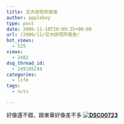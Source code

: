 ```yaml
---
title: 交大研究所宿舍
author: appleboy
type: post
date: 2006-11-10T20:09:25+00:00
url: /2006/11/交大研究所宿舍/
bot_views:
  - 525
views:
  - 2482
dsq_thread_id:
  - 249105244
categories:
  - life
tags:
  - nctu

---
```

好像還不錯，跟東華好像差不多 **[<img alt="DSC00723" src="https://i1.wp.com/static.flickr.com/122/300475472_4db97b8a31.jpg?resize=500%2C375" data-recalc-dims="1" />][1]**

 [1]: https://www.flickr.com/photos/10526457@N00/300475472/ "Photo Sharing"